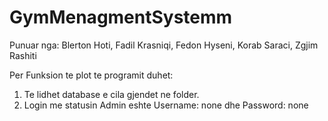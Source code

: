 # GymMenagmentSystemm


Punuar nga: Blerton Hoti, Fadil Krasniqi, Fedon Hyseni, Korab Saraci, Zgjim Rashiti


Per Funksion te plot te programit duhet:
 1. Te lidhet database e cila gjendet ne folder.
 2. Login me statusin Admin eshte Username: none dhe Password: none
 
 
 
